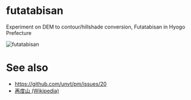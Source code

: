 # futatabisan
Experiment on DEM to contour/hillshade conversion, Futatabisan in Hyogo Prefecture

![futatabisan](https://optgeo.github.io/futatabisan/img/futatabisan.jpg)

# See also
- https://github.com/unvt/pm/issues/20
- [再度山 (Wikipedia)](https://ja.wikipedia.org/wiki/%E5%86%8D%E5%BA%A6%E5%B1%B1)
